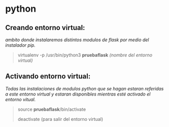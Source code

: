 # python 

## Creando entorno virtual:
_ambito donde instalaremos distintos modulos de flask por medio del instalador pip._
>virtualenv -p /usr/bin/python3 **pruebaflask** _(nombre del entorno virtual)_

## Activando entorno virtual:
_Todas las instalaciones de modulos python que se hagan estaran referidas a este entorno virtual y estaran disponibles mientras esté activado el entorno vitual._
>source **pruebaflask**/bin/activate 
> 
>deactivate (para salir del entorno virtual)

